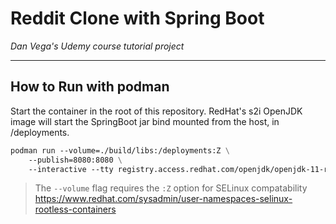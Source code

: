 # Reddit Clone with Spring Boot
*Dan Vega's Udemy course tutorial project*
<hr>

## How to Run with podman
Start the container in the root of this repository. RedHat's s2i OpenJDK image will start the SpringBoot jar bind mounted from the host, in /deployments.

```dockerfile
podman run --volume=./build/libs:/deployments:Z \
    --publish=8080:8080 \
    --interactive --tty registry.access.redhat.com/openjdk/openjdk-11-rhel7:latest
```

> The `--volume` flag requires the `:Z` option for SELinux compatability
> https://www.redhat.com/sysadmin/user-namespaces-selinux-rootless-containers